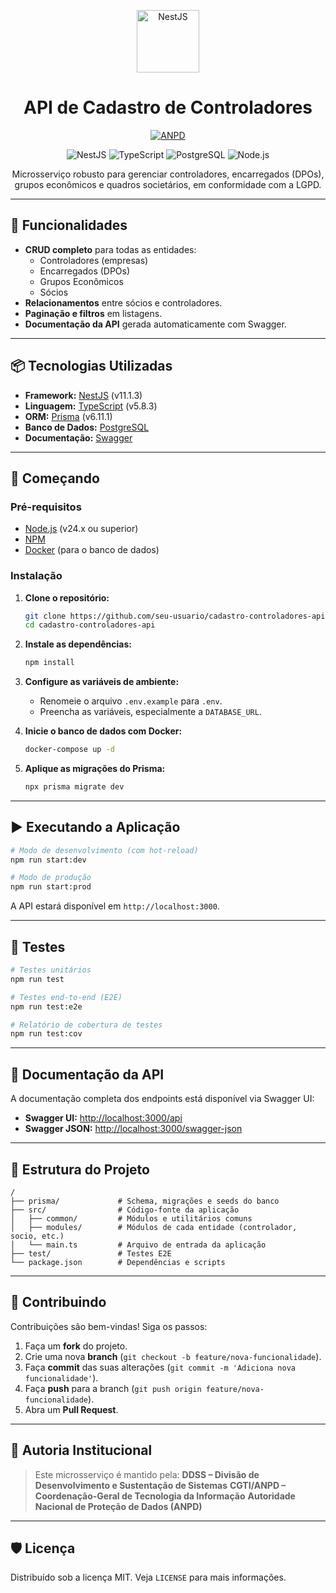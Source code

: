 <p align="center">
  <img src="https://nestjs.com/img/logo-small.svg" width="100" alt="NestJS" />
</p>

<h1 align="center">API de Cadastro de Controladores</h1>

<p align="center">
  <a href="https://www.anpd.gov.br/"><img src="https://img.shields.io/badge/ANPD-Autoridade_Nacional_de_Proteção_de_Dados-blue" alt="ANPD"></a>
</p>

<p align="center">
  <img src="https://img.shields.io/badge/NestJS-11.1.3-red?logo=nestjs" alt="NestJS">
  <img src="https://img.shields.io/badge/TypeScript-5.8.3-blue?logo=typescript" alt="TypeScript">
  <img src="https://img.shields.io/badge/PostgreSQL-blue?logo=postgresql" alt="PostgreSQL">
  <img src="https://img.shields.io/badge/Node.js-24.0.13-green?logo=nodedotjs" alt="Node.js">
</p>

<p align="center">
  Microsserviço robusto para gerenciar controladores, encarregados (DPOs), grupos econômicos e quadros societários, em conformidade com a LGPD.
</p>

---

## 🌟 Funcionalidades

- **CRUD completo** para todas as entidades:
  - Controladores (empresas)
  - Encarregados (DPOs)
  - Grupos Econômicos
  - Sócios
- **Relacionamentos** entre sócios e controladores.
- **Paginação e filtros** em listagens.
- **Documentação da API** gerada automaticamente com Swagger.

---

## 📦 Tecnologias Utilizadas

- **Framework:** [NestJS](https://nestjs.com/) (v11.1.3)
- **Linguagem:** [TypeScript](https://www.typescriptlang.org/) (v5.8.3)
- **ORM:** [Prisma](https://www.prisma.io/) (v6.11.1)
- **Banco de Dados:** [PostgreSQL](https://www.postgresql.org/)
- **Documentação:** [Swagger](https://swagger.io/)

---

## 🚀 Começando

### Pré-requisitos

- [Node.js](https://nodejs.org/en/) (v24.x ou superior)
- [NPM](https://www.npmjs.com/)
- [Docker](https://www.docker.com/) (para o banco de dados)

### Instalação

1. **Clone o repositório:**
   ```bash
   git clone https://github.com/seu-usuario/cadastro-controladores-api.git
   cd cadastro-controladores-api
   ```

2. **Instale as dependências:**
   ```bash
   npm install
   ```

3. **Configure as variáveis de ambiente:**
   - Renomeie o arquivo `.env.example` para `.env`.
   - Preencha as variáveis, especialmente a `DATABASE_URL`.

4. **Inicie o banco de dados com Docker:**
   ```bash
   docker-compose up -d
   ```

5. **Aplique as migrações do Prisma:**
   ```bash
   npx prisma migrate dev
   ```

---

## ▶️ Executando a Aplicação

```bash
# Modo de desenvolvimento (com hot-reload)
npm run start:dev

# Modo de produção
npm run start:prod
```

A API estará disponível em `http://localhost:3000`.

---

## 🧪 Testes

```bash
# Testes unitários
npm run test

# Testes end-to-end (E2E)
npm run test:e2e

# Relatório de cobertura de testes
npm run test:cov
```

---

## 📄 Documentação da API

A documentação completa dos endpoints está disponível via Swagger UI:

- **Swagger UI:** [http://localhost:3000/api](http://localhost:3000/api)
- **Swagger JSON:** [http://localhost:3000/swagger-json](http://localhost:3000/swagger-json)

---

## 📁 Estrutura do Projeto

```
/
├── prisma/             # Schema, migrações e seeds do banco
├── src/                # Código-fonte da aplicação
│   ├── common/         # Módulos e utilitários comuns
│   ├── modules/        # Módulos de cada entidade (controlador, socio, etc.)
│   └── main.ts         # Arquivo de entrada da aplicação
├── test/               # Testes E2E
└── package.json        # Dependências e scripts
```

---

## 🤝 Contribuindo

Contribuições são bem-vindas! Siga os passos:

1. Faça um **fork** do projeto.
2. Crie uma nova **branch** (`git checkout -b feature/nova-funcionalidade`).
3. Faça **commit** das suas alterações (`git commit -m 'Adiciona nova funcionalidade'`).
4. Faça **push** para a branch (`git push origin feature/nova-funcionalidade`).
5. Abra um **Pull Request**.

---

## 🏢 Autoria Institucional

> Este microsserviço é mantido pela:
> **DDSS – Divisão de Desenvolvimento e Sustentação de Sistemas**
> **CGTI/ANPD – Coordenação-Geral de Tecnologia da Informação**
> **Autoridade Nacional de Proteção de Dados (ANPD)**

---

## 🛡️ Licença

Distribuído sob a licença MIT. Veja `LICENSE` para mais informações.
